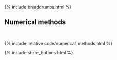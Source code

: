 {% include breadcrumbs.html %}

## Numerical methods
<div class="header_line"><br/></div>

{% include_relative code/numerical_methods.html %}

<p style="clear: both;"></p>

{% include share_buttons.html %}